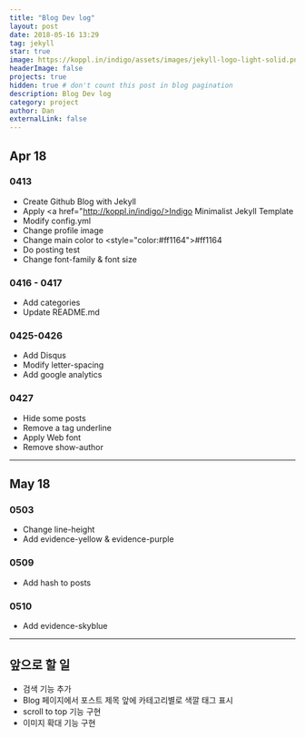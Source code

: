 ```yaml
---
title: "Blog Dev log"
layout: post
date: 2018-05-16 13:29
tag: jekyll
star: true
image: https://koppl.in/indigo/assets/images/jekyll-logo-light-solid.png
headerImage: false
projects: true
hidden: true # don't count this post in blog pagination
description: Blog Dev log
category: project
author: Dan
externalLink: false
---
```


## Apr 18

### 0413
* Create Github Blog with Jekyll
* Apply <a href="http://koppl.in/indigo/>Indigo Minimalist Jekyll Template</a>
* Modify config.yml
* Change profile image
* Change main color to <style="color:#ff1164">#ff1164</style>
* Do posting test
* Change font-family & font size

### 0416 - 0417
* Add categories
* Update README.md

### 0425-0426
* Add Disqus
* Modify letter-spacing
* Add google analytics

### 0427
* Hide some posts
* Remove a tag underline
* Apply Web font
* Remove show-author

---
## May 18

### 0503
* Change line-height
* Add <span class="evidence-yellow">evidence-yellow</span> & <span class="evidence-purple">evidence-purple</span>

### 0509
* Add hash to posts

### 0510
* Add <span class="evidence-skyblue">evidence-skyblue</span>

---
## 앞으로 할 일

* 검색 기능 추가
* Blog 페이지에서 포스트 제목 앞에 카테고리별로 색깔 태그 표시
* scroll to top 기능 구현
* 이미지 확대 기능 구현
